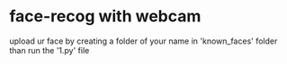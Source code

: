 # face-recog with webcam
 upload ur face  by creating a folder of your name in 'known_faces' folder
 than run the '1.py' file 
 
